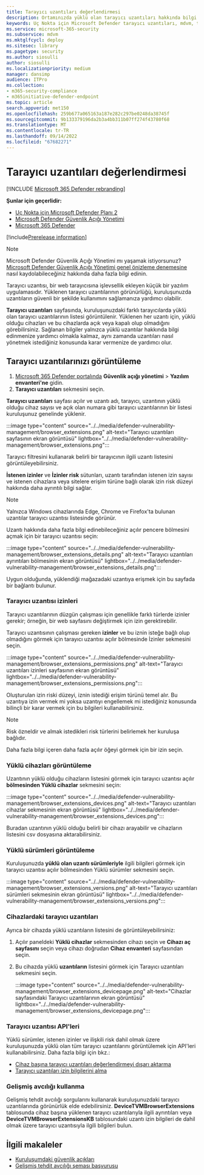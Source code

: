 ```yaml
---
title: Tarayıcı uzantıları değerlendirmesi
description: Ortamınızda yüklü olan tarayıcı uzantıları hakkında bilgi edinin
keywords: Uç Nokta için Microsoft Defender tarayıcı uzantıları, mdvm, tehdit & güvenlik açığı yönetimi,Microsoft Defender Güvenlik Açığı Yönetimi
ms.service: microsoft-365-security
ms.subservice: mdvm
ms.mktglfcycl: deploy
ms.sitesec: library
ms.pagetype: security
ms.author: siosulli
author: siosulli
ms.localizationpriority: medium
manager: dansimp
audience: ITPro
ms.collection:
- m365-security-compliance
- m365initiative-defender-endpoint
ms.topic: article
search.appverid: met150
ms.openlocfilehash: 259b677a065163a187e282c297be0248da38745f
ms.sourcegitcommit: 9b133379196da2b3a4bb311b07ff274f43780f68
ms.translationtype: MT
ms.contentlocale: tr-TR
ms.lasthandoff: 09/14/2022
ms.locfileid: "67682271"
---
```

# <a name="browser-extensions-assessment"></a>Tarayıcı uzantıları değerlendirmesi

[!INCLUDE [Microsoft 365 Defender rebranding](../../includes/microsoft-defender.md)]

**Şunlar için geçerlidir:**

- [Uç Nokta için Microsoft Defender Planı 2](https://go.microsoft.com/fwlink/?linkid=2154037)
- [Microsoft Defender Güvenlik Açığı Yönetimi](index.yml)
- [Microsoft 365 Defender](https://go.microsoft.com/fwlink/?linkid=2118804)

[!include[Prerelease information](../../includes/prerelease.md)]

>[!Note]
> Microsoft Defender Güvenlik Açığı Yönetimi mı yaşamak istiyorsunuz? [Microsoft Defender Güvenlik Açığı Yönetimi genel önizleme denemesine](../defender-vulnerability-management/get-defender-vulnerability-management.md) nasıl kaydolabileceğiniz hakkında daha fazla bilgi edinin.

Tarayıcı uzantısı, bir web tarayıcısına işlevsellik ekleyen küçük bir yazılım uygulamasıdır. Yüklenen tarayıcı uzantılarının görünürlüğü, kuruluşunuzda uzantıların güvenli bir şekilde kullanımını sağlamanıza yardımcı olabilir.

**Tarayıcı uzantıları** sayfasında, kuruluşunuzdaki farklı tarayıcılarda yüklü olan tarayıcı uzantılarının listesi görüntülenir. Yüklenen her uzantı için, yüklü olduğu cihazları ve bu cihazlarda açık veya kapalı olup olmadığını görebilirsiniz. Sağlanan bilgiler yalnızca yüklü uzantılar hakkında bilgi edinmenize yardımcı olmakla kalmaz, aynı zamanda uzantıları nasıl yönetmek istediğiniz konusunda karar vermenize de yardımcı olur.

## <a name="view-your-browser-extensions"></a>Tarayıcı uzantılarınızı görüntüleme

1. [Microsoft 365 Defender portalında](https://security.microsoft.com) **Güvenlik açığı yönetimi** \> **Yazılım envanteri'ne** gidin.
2. **Tarayıcı uzantıları** sekmesini seçin.

**Tarayıcı uzantıları** sayfası açılır ve uzantı adı, tarayıcı, uzantının yüklü olduğu cihaz sayısı ve açık olan numara gibi tarayıcı uzantılarının bir listesi kuruluşunuz genelinde yüklenir.

   :::image type="content" source="../../media/defender-vulnerability-management/browser_extensions.png" alt-text="Tarayıcı uzantıları sayfasının ekran görüntüsü" lightbox="../../media/defender-vulnerability-management/browser_extensions.png":::

Tarayıcı filtresini kullanarak belirli bir tarayıcının ilgili uzantı listesini görüntüleyebilirsiniz.

**İstenen izinler** ve **İzinler risk** sütunları, uzantı tarafından istenen izin sayısı ve istenen cihazlara veya sitelere erişim türüne bağlı olarak izin risk düzeyi hakkında daha ayrıntılı bilgi sağlar.

> [!Note]
> Yalnızca Windows cihazlarında Edge, Chrome ve Firefox'ta bulunan uzantılar tarayıcı uzantısı listesinde görünür.

Uzantı hakkında daha fazla bilgi edinebileceğiniz açılır pencere bölmesini açmak için bir tarayıcı uzantısı seçin:

   :::image type="content" source="../../media/defender-vulnerability-management/browser_extensions_details.png" alt-text="Tarayıcı uzantıları ayrıntıları bölmesinin ekran görüntüsü" lightbox="../../media/defender-vulnerability-management/browser_extensions_details.png":::

Uygun olduğunda, yüklendiği mağazadaki uzantıya erişmek için bu sayfada bir bağlantı bulunur.

### <a name="browser-extension-permissions"></a>Tarayıcı uzantısı izinleri

Tarayıcı uzantılarının düzgün çalışması için genellikle farklı türlerde izinler gerekir; örneğin, bir web sayfasını değiştirmek için izin gerektirebilir.

Tarayıcı uzantısının çalışması gereken **izinler** ve bu iznin isteğe bağlı olup olmadığını görmek için tarayıcı uzantısı açılır bölmesinde İzinler sekmesini seçin.

   :::image type="content" source="../../media/defender-vulnerability-management/browser_extensions_permissions.png" alt-text="Tarayıcı uzantıları izinleri sayfasının ekran görüntüsü" lightbox="../../media/defender-vulnerability-management/browser_extensions_permissions.png":::

Oluşturulan izin riski düzeyi, iznin istediği erişim türünü temel alır. Bu uzantıya izin vermek mi yoksa uzantıyı engellemek mi istediğiniz konusunda bilinçli bir karar vermek için bu bilgileri kullanabilirsiniz.

> [!Note]
>Risk özneldir ve almak istedikleri risk türlerini belirlemek her kuruluşa bağlıdır.

Daha fazla bilgi içeren daha fazla açılır öğeyi görmek için bir izin seçin.

### <a name="view-installed-devices"></a>Yüklü cihazları görüntüleme

Uzantının yüklü olduğu cihazların listesini görmek için tarayıcı uzantısı açılır **bölmesinden Yüklü cihazlar** sekmesini seçin:

   :::image type="content" source="../../media/defender-vulnerability-management/browser_extensions_devices.png" alt-text="Tarayıcı uzantıları cihazlar sekmesinin ekran görüntüsü" lightbox="../../media/defender-vulnerability-management/browser_extensions_devices.png":::

Buradan uzantının yüklü olduğu belirli bir cihazı arayabilir ve cihazların listesini csv dosyasına aktarabilirsiniz.

### <a name="view-installed-versions"></a>Yüklü sürümleri görüntüleme

Kuruluşunuzda **yüklü olan uzantı sürümleriyle** ilgili bilgileri görmek için tarayıcı uzantısı açılır bölmesinden Yüklü sürümler sekmesini seçin.

  :::image type="content" source="../../media/defender-vulnerability-management/browser_extensions_versions.png" alt-text="Tarayıcı uzantıları sürümleri sekmesinin ekran görüntüsü" lightbox="../../media/defender-vulnerability-management/browser_extensions_versions.png":::

### <a name="browser-extensions-on-devices"></a>Cihazlardaki tarayıcı uzantıları

Ayrıca bir cihazda yüklü uzantıların listesini de görüntüleyebilirsiniz:

1. Açılır paneldeki **Yüklü cihazlar** sekmesinden cihazı seçin ve **Cihazı aç sayfasını** seçin veya cihazı doğrudan **Cihaz envanteri** sayfasından seçin.
2. Bu cihazda yüklü **uzantıların** listesini görmek için Tarayıcı uzantıları sekmesini seçin.

   :::image type="content" source="../../media/defender-vulnerability-management/browser_extensions_devicepage.png" alt-text="Cihazlar sayfasındaki Tarayıcı uzantılarının ekran görüntüsü" lightbox="../../media/defender-vulnerability-management/browser_extensions_devicepage.png":::

### <a name="browser-extension-apis"></a>Tarayıcı uzantısı API'leri

Yüklü sürümler, istenen izinler ve ilişkili risk dahil olmak üzere kuruluşunuzda yüklü olan tüm tarayıcı uzantılarını görüntülemek için API'leri kullanabilirsiniz. Daha fazla bilgi için bkz.:

- [Cihaz başına tarayıcı uzantıları değerlendirmeyi dışarı aktarma](../defender-endpoint/get-assessment-browser-extensions.md)
- [Tarayıcı uzantıları izin bilgilerini alma](../defender-endpoint/get-browser-extensions-permission-info.md)

### <a name="use-advanced-hunting"></a>Gelişmiş avcılığı kullanma

Gelişmiş tehdit avcılığı sorgularını kullanarak kuruluşunuzdaki tarayıcı uzantılarında görünürlük elde edebilirsiniz. **DeviceTVMBrowserExtensions** tablosunda cihaz başına yüklenen tarayıcı uzantılarıyla ilgili ayrıntıları veya **DeviceTVMBrowserExtensionsKB** tablosundaki uzantı izin bilgileri de dahil olmak üzere tarayıcı uzantısıyla ilgili bilgileri bulun.

## <a name="related-articles"></a>İlgili makaleler

- [Kuruluşumdaki güvenlik açıkları](tvm-weaknesses.md)
- [Gelişmiş tehdit avcılığı şeması başvurusu](../defender-endpoint/advanced-hunting-schema-reference.md)
